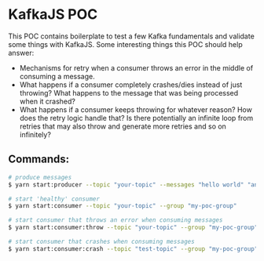 # KafkaJS POC

This POC contains boilerplate to test a few Kafka fundamentals and validate some things with KafkaJS.
Some interesting things this POC should help answer:
- Mechanisms for retry when a consumer throws an error in the middle of consuming a message.
- What happens if a consumer completely crashes/dies instead of just throwing? What happens to the message that was being processed when it crashed?
- What happens if a consumer keeps throwing for whatever reason? How does the retry logic handle that? Is there potentially an infinite loop from retries that may also throw and generate more retries and so on infinitely?

## Commands:

```bash
# produce messages
$ yarn start:producer --topic "your-topic" --messages "hello world" "another msg" "123 321"

# start 'healthy' consumer
$ yarn start:consumer --topic "your-topic" --group "my-poc-group"

# start consumer that throws an error when consuming messages
$ yarn start:consumer:throw --topic "your-topic" --group "my-poc-group"

# start consumer that crashes when consuming messages
$ yarn start:consumer:crash --topic "test-topic" --group "my-poc-group"
```